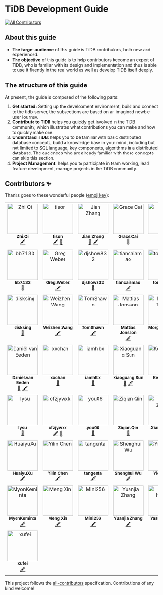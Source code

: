 # TiDB Development Guide

<!-- ALL-CONTRIBUTORS-BADGE:START - Do not remove or modify this section -->
[![All Contributors](https://img.shields.io/badge/all_contributors-36-orange.svg?style=flat-square)](#contributors-)
<!-- ALL-CONTRIBUTORS-BADGE:END -->

## About this guide

* **The target audience** of this guide is TiDB contributors, both new and experienced.
* **The objective** of this guide is to help contributors become an expert of TiDB, who is familiar with its design and implementation and thus is able to use it fluently in the real world as well as develop TiDB itself deeply.

## The structure of this guide

At present, the guide is composed of the following parts:

1. **Get started:** Setting up the development environment, build and connect to the tidb-server, the subsections are based on an imagined newbie user journey.
2. **Contribute to TiDB** helps you quickly get involved in the TiDB community, which illustrates what contributions you can make and how to quickly make one.
3. **Understand TiDB**: helps you to be familiar with basic distributed database concepts, build a knowledge base in your mind, including but not limited to SQL language, key components, algorithms in a distributed database. The audiences who are already familiar with these concepts can skip this section.
4. **Project Management**: helps you to participate in team working, lead feature development, manage projects in the TiDB community.

## Contributors ✨

Thanks goes to these wonderful people ([emoji key](https://allcontributors.org/docs/en/emoji-key)):

<!-- ALL-CONTRIBUTORS-LIST:START - Do not remove or modify this section -->
<!-- prettier-ignore-start -->
<!-- markdownlint-disable -->
<table>
  <tbody>
    <tr>
      <td align="center" valign="top" width="20%"><a href="https://github.com/LittleFall"><img src="https://avatars.githubusercontent.com/u/30543181?v=4?s=100" width="100px;" alt="Zhi Qi"/><br /><sub><b>Zhi Qi</b></sub></a><br /><a href="#content-LittleFall" title="Content">🖋</a></td>
      <td align="center" valign="top" width="20%"><a href="https://tisonkun.github.io/Miracle/"><img src="https://avatars.githubusercontent.com/u/18818196?v=4?s=100" width="100px;" alt="tison"/><br /><sub><b>tison</b></sub></a><br /><a href="#content-tisonkun" title="Content">🖋</a> <a href="https://github.com/pingcap/tidb-dev-guide/pulls?q=is%3Apr+reviewed-by%3Atisonkun" title="Reviewed Pull Requests">👀</a></td>
      <td align="center" valign="top" width="20%"><a href="http://zz-jason.github.io/"><img src="https://avatars.githubusercontent.com/u/5268763?v=4?s=100" width="100px;" alt="Jian Zhang"/><br /><sub><b>Jian Zhang</b></sub></a><br /><a href="https://github.com/pingcap/tidb-dev-guide/pulls?q=is%3Apr+reviewed-by%3Azz-jason" title="Reviewed Pull Requests">👀</a> <a href="#content-zz-jason" title="Content">🖋</a></td>
      <td align="center" valign="top" width="20%"><a href="https://github.com/qiancai"><img src="https://avatars.githubusercontent.com/u/79440533?v=4?s=100" width="100px;" alt="Grace Cai"/><br /><sub><b>Grace Cai</b></sub></a><br /><a href="https://github.com/pingcap/tidb-dev-guide/pulls?q=is%3Apr+reviewed-by%3Aqiancai" title="Reviewed Pull Requests">👀</a></td>
      <td align="center" valign="top" width="20%"><a href="https://ichn.xyz"><img src="https://avatars.githubusercontent.com/u/29735669?v=4?s=100" width="100px;" alt="虎"/><br /><sub><b>虎</b></sub></a><br /><a href="#content-ichn-hu" title="Content">🖋</a> <a href="https://github.com/pingcap/tidb-dev-guide/pulls?q=is%3Apr+reviewed-by%3Aichn-hu" title="Reviewed Pull Requests">👀</a></td>
    </tr>
    <tr>
      <td align="center" valign="top" width="20%"><a href="https://github.com/bb7133"><img src="https://avatars.githubusercontent.com/u/1174042?v=4?s=100" width="100px;" alt="bb7133"/><br /><sub><b>bb7133</b></sub></a><br /><a href="https://github.com/pingcap/tidb-dev-guide/pulls?q=is%3Apr+reviewed-by%3Abb7133" title="Reviewed Pull Requests">👀</a></td>
      <td align="center" valign="top" width="20%"><a href="https://www.linkedin.com/in/gregabramowitzweber"><img src="https://avatars.githubusercontent.com/u/1183?v=4?s=100" width="100px;" alt="Greg Weber"/><br /><sub><b>Greg Weber</b></sub></a><br /><a href="#content-gregwebs" title="Content">🖋</a></td>
      <td align="center" valign="top" width="20%"><a href="https://github.com/djshow832"><img src="https://avatars.githubusercontent.com/u/29590578?v=4?s=100" width="100px;" alt="djshow832"/><br /><sub><b>djshow832</b></sub></a><br /><a href="https://github.com/pingcap/tidb-dev-guide/pulls?q=is%3Apr+reviewed-by%3Adjshow832" title="Reviewed Pull Requests">👀</a></td>
      <td align="center" valign="top" width="20%"><a href="http://www.zenlife.tk"><img src="https://avatars.githubusercontent.com/u/1420062?v=4?s=100" width="100px;" alt="tiancaiamao"/><br /><sub><b>tiancaiamao</b></sub></a><br /><a href="#content-tiancaiamao" title="Content">🖋</a></td>
      <td align="center" valign="top" width="20%"><a href="https://github.com/tomdewan"><img src="https://avatars.githubusercontent.com/u/50153616?v=4?s=100" width="100px;" alt="tomdewan"/><br /><sub><b>tomdewan</b></sub></a><br /><a href="https://github.com/pingcap/tidb-dev-guide/pulls?q=is%3Apr+reviewed-by%3Atomdewan" title="Reviewed Pull Requests">👀</a></td>
    </tr>
    <tr>
      <td align="center" valign="top" width="20%"><a href="https://github.com/disksing"><img src="https://avatars.githubusercontent.com/u/12077877?v=4?s=100" width="100px;" alt="disksing"/><br /><sub><b>disksing</b></sub></a><br /><a href="https://github.com/pingcap/tidb-dev-guide/pulls?q=is%3Apr+reviewed-by%3Adisksing" title="Reviewed Pull Requests">👀</a></td>
      <td align="center" valign="top" width="20%"><a href="https://www.hawkingrei.com/blog/"><img src="https://avatars.githubusercontent.com/u/3427324?v=4?s=100" width="100px;" alt="Weizhen Wang"/><br /><sub><b>Weizhen Wang</b></sub></a><br /><a href="#content-hawkingrei" title="Content">🖋</a></td>
      <td align="center" valign="top" width="20%"><a href="https://github.com/TomShawn"><img src="https://avatars.githubusercontent.com/u/41534398?v=4?s=100" width="100px;" alt="TomShawn"/><br /><sub><b>TomShawn</b></sub></a><br /><a href="#content-TomShawn" title="Content">🖋</a></td>
      <td align="center" valign="top" width="20%"><a href="https://github.com/mjonss"><img src="https://avatars.githubusercontent.com/u/5520054?v=4?s=100" width="100px;" alt="Mattias Jonsson"/><br /><sub><b>Mattias Jonsson</b></sub></a><br /><a href="#content-mjonss" title="Content">🖋</a></td>
      <td align="center" valign="top" width="20%"><a href="http://www.tocker.ca/"><img src="https://avatars.githubusercontent.com/u/57982?v=4?s=100" width="100px;" alt="Morgan Tocker"/><br /><sub><b>Morgan Tocker</b></sub></a><br /><a href="#content-morgo" title="Content">🖋</a> <a href="https://github.com/pingcap/tidb-dev-guide/pulls?q=is%3Apr+reviewed-by%3Amorgo" title="Reviewed Pull Requests">👀</a></td>
    </tr>
    <tr>
      <td align="center" valign="top" width="20%"><a href="http://databaseblog.myname.nl"><img src="https://avatars.githubusercontent.com/u/1272980?v=4?s=100" width="100px;" alt="Daniël van Eeden"/><br /><sub><b>Daniël van Eeden</b></sub></a><br /><a href="https://github.com/pingcap/tidb-dev-guide/pulls?q=is%3Apr+reviewed-by%3Adveeden" title="Reviewed Pull Requests">👀</a> <a href="#content-dveeden" title="Content">🖋</a></td>
      <td align="center" valign="top" width="20%"><a href="https://xxchan.github.io"><img src="https://avatars.githubusercontent.com/u/37948597?v=4?s=100" width="100px;" alt="xxchan"/><br /><sub><b>xxchan</b></sub></a><br /><a href="https://github.com/pingcap/tidb-dev-guide/pulls?q=is%3Apr+reviewed-by%3Axxchan" title="Reviewed Pull Requests">👀</a></td>
      <td align="center" valign="top" width="20%"><a href="https://www.iamhlbx.xyz"><img src="https://avatars.githubusercontent.com/u/50866227?v=4?s=100" width="100px;" alt="iamhlbx"/><br /><sub><b>iamhlbx</b></sub></a><br /><a href="https://github.com/pingcap/tidb-dev-guide/pulls?q=is%3Apr+reviewed-by%3AHuGanghui" title="Reviewed Pull Requests">👀</a></td>
      <td align="center" valign="top" width="20%"><a href="https://github.com/sunxiaoguang"><img src="https://avatars.githubusercontent.com/u/3982329?v=4?s=100" width="100px;" alt="Xiaoguang Sun"/><br /><sub><b>Xiaoguang Sun</b></sub></a><br /><a href="https://github.com/pingcap/tidb-dev-guide/pulls?q=is%3Apr+reviewed-by%3Asunxiaoguang" title="Reviewed Pull Requests">👀</a> <a href="#content-sunxiaoguang" title="Content">🖋</a></td>
      <td align="center" valign="top" width="20%"><a href="https://github.com/eurekaka"><img src="https://avatars.githubusercontent.com/u/6261973?v=4?s=100" width="100px;" alt="Kenan Yao"/><br /><sub><b>Kenan Yao</b></sub></a><br /><a href="#content-eurekaka" title="Content">🖋</a></td>
    </tr>
    <tr>
      <td align="center" valign="top" width="20%"><a href="https://about.me/li.su"><img src="https://avatars.githubusercontent.com/u/528332?v=4?s=100" width="100px;" alt="lysu"/><br /><sub><b>lysu</b></sub></a><br /><a href="https://github.com/pingcap/tidb-dev-guide/pulls?q=is%3Apr+reviewed-by%3Alysu" title="Reviewed Pull Requests">👀</a></td>
      <td align="center" valign="top" width="20%"><a href="https://github.com/cfzjywxk"><img src="https://avatars.githubusercontent.com/u/3692139?v=4?s=100" width="100px;" alt="cfzjywxk"/><br /><sub><b>cfzjywxk</b></sub></a><br /><a href="#content-cfzjywxk" title="Content">🖋</a> <a href="https://github.com/pingcap/tidb-dev-guide/pulls?q=is%3Apr+reviewed-by%3Acfzjywxk" title="Reviewed Pull Requests">👀</a></td>
      <td align="center" valign="top" width="20%"><a href="https://blog.tongmu.me"><img src="https://avatars.githubusercontent.com/u/9587680?v=4?s=100" width="100px;" alt="you06"/><br /><sub><b>you06</b></sub></a><br /><a href="https://github.com/pingcap/tidb-dev-guide/pulls?q=is%3Apr+reviewed-by%3Ayou06" title="Reviewed Pull Requests">👀</a></td>
      <td align="center" valign="top" width="20%"><a href="https://github.com/ekexium"><img src="https://avatars.githubusercontent.com/u/31720476?v=4?s=100" width="100px;" alt="Ziqian Qin"/><br /><sub><b>Ziqian Qin</b></sub></a><br /><a href="https://github.com/pingcap/tidb-dev-guide/pulls?q=is%3Apr+reviewed-by%3Aekexium" title="Reviewed Pull Requests">👀</a></td>
      <td align="center" valign="top" width="20%"><a href="https://github.com/zhangyangyu"><img src="https://avatars.githubusercontent.com/u/3690895?v=4?s=100" width="100px;" alt="Xiang Zhang"/><br /><sub><b>Xiang Zhang</b></sub></a><br /><a href="#content-zhangyangyu" title="Content">🖋</a></td>
    </tr>
    <tr>
      <td align="center" valign="top" width="20%"><a href="https://github.com/XuHuaiyu"><img src="https://avatars.githubusercontent.com/u/9039012?v=4?s=100" width="100px;" alt="HuaiyuXu"/><br /><sub><b>HuaiyuXu</b></sub></a><br /><a href="#content-XuHuaiyu" title="Content">🖋</a></td>
      <td align="center" valign="top" width="20%"><a href="https://sticnarf.me"><img src="https://avatars.githubusercontent.com/u/17217495?v=4?s=100" width="100px;" alt="Yilin Chen"/><br /><sub><b>Yilin Chen</b></sub></a><br /><a href="#content-sticnarf" title="Content">🖋</a></td>
      <td align="center" valign="top" width="20%"><a href="https://github.com/tangenta"><img src="https://avatars.githubusercontent.com/u/24713065?v=4?s=100" width="100px;" alt="tangenta"/><br /><sub><b>tangenta</b></sub></a><br /><a href="#content-tangenta" title="Content">🖋</a></td>
      <td align="center" valign="top" width="20%"><a href="https://github.com/wshwsh12"><img src="https://avatars.githubusercontent.com/u/14054293?v=4?s=100" width="100px;" alt="Shenghui Wu"/><br /><sub><b>Shenghui Wu</b></sub></a><br /><a href="#content-wshwsh12" title="Content">🖋</a></td>
      <td align="center" valign="top" width="20%"><a href="https://github.com/winoros"><img src="https://avatars.githubusercontent.com/u/7846227?v=4?s=100" width="100px;" alt="Yiding Cui"/><br /><sub><b>Yiding Cui</b></sub></a><br /><a href="#content-winoros" title="Content">🖋</a></td>
    </tr>
    <tr>
      <td align="center" valign="top" width="20%"><a href="https://github.com/MyonKeminta"><img src="https://avatars.githubusercontent.com/u/9948422?v=4?s=100" width="100px;" alt="MyonKeminta"/><br /><sub><b>MyonKeminta</b></sub></a><br /><a href="#content-MyonKeminta" title="Content">🖋</a></td>
      <td align="center" valign="top" width="20%"><a href="https://github.com/mengxin9014"><img src="https://avatars.githubusercontent.com/u/22741979?v=4?s=100" width="100px;" alt="Meng Xin"/><br /><sub><b>Meng Xin</b></sub></a><br /><a href="#content-mengxin9014" title="Content">🖋</a></td>
      <td align="center" valign="top" width="20%"><a href="https://github.com/Mini256"><img src="https://avatars.githubusercontent.com/u/5086433?v=4?s=100" width="100px;" alt="Mini256"/><br /><sub><b>Mini256</b></sub></a><br /><a href="#content-Mini256" title="Content">🖋</a></td>
      <td align="center" valign="top" width="20%"><a href="https://github.com/qw4990"><img src="https://avatars.githubusercontent.com/u/7499936?v=4?s=100" width="100px;" alt="Yuanjia Zhang"/><br /><sub><b>Yuanjia Zhang</b></sub></a><br /><a href="#content-qw4990" title="Content">🖋</a></td>
      <td align="center" valign="top" width="20%"><a href="https://github.com/yahonda"><img src="https://avatars.githubusercontent.com/u/73684?v=4?s=100" width="100px;" alt="Yasuo Honda"/><br /><sub><b>Yasuo Honda</b></sub></a><br /><a href="#content-yahonda" title="Content">🖋</a></td>
    </tr>
    <tr>
      <td align="center" valign="top" width="20%"><a href="https://github.com/windtalker"><img src="https://avatars.githubusercontent.com/u/1916264?v=4?s=100" width="100px;" alt="xufei"/><br /><sub><b>xufei</b></sub></a><br /><a href="#content-windtalker" title="Content">🖋</a></td>
    </tr>
  </tbody>
</table>

<!-- markdownlint-restore -->
<!-- prettier-ignore-end -->

<!-- ALL-CONTRIBUTORS-LIST:END -->

This project follows the [all-contributors](https://github.com/all-contributors/all-contributors) specification. Contributions of any kind welcome!
